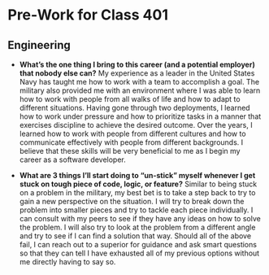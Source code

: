 # Pre-Work for Class 401

## Engineering

* **What’s the one thing I bring to this career (and a potential employer) that nobody else can?**
My experience as a leader in the United States Navy has taught me how to work with a team to accomplish a goal. The military also provided me with an environment where I was able to learn how to work with people from all walks of life and how to adapt to different situations. Having gone through two deployments, I learned how to work under pressure and how to prioritize tasks in a manner that exercises discipline to achieve the desired outcome. Over the years, I learned how to work with people from different cultures and how to communicate effectively with people from different backgrounds. I believe that these skills will be very beneficial to me as I begin my career as a software developer.

* **What are 3 things I’ll start doing to “un-stick” myself whenever I get stuck on tough piece of code, logic, or feature?**
Similar to being stuck on a problem in the military, my best bet is to take a step back to try to gain a new perspective on the situation. I will try to break down the problem into smaller pieces and try to tackle each piece individually. I can consult with my peers to see if they have any ideas on how to solve the problem. I will also try to look at the problem from a different angle and try to see if I can find a solution that way. Should all of the above fail, I can reach out to a superior for guidance and ask smart questions so that they can tell I have exhausted all of my previous options without me directly having to say so.
